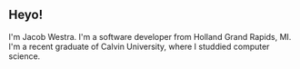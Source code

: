 ## Heyo!

I'm Jacob Westra. I'm a software developer from Holland Grand Rapids, MI. I'm a recent graduate of Calvin University, where I studdied computer science.
